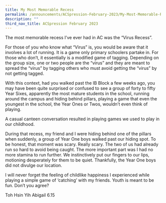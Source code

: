 ```yaml
---
title: My Most Memorable Recess
permalink: /announcements/ACSpression-February-2023/My-Most-Memorable-Recess/
description: ""
third_nav_title: ACSpression February 2023
---
```


The most memorable recess I’ve ever had in AC was the “Virus Recess”.

For those of you who know what “Virus” is, you would be aware that it involves a lot of running. It is a game only primary schoolers partake in. For those who don’t, it essentially is a modified game of tagging. Depending on the group size, one or two people are the “virus” and they are meant to spread the “virus” by tagging others who must avoid getting the “virus” by not getting tagged.

With this context, had you walked past the IB Block a few weeks ago, you may have been quite surprised or confused to see a group of forty to fifty Year Sixes, apparently the most mature students in the school, running around the campus and hiding behind pillars, playing a game that even the youngest in the school, the Year Ones or Twos, wouldn’t even think of playing.

A casual canteen conversation resulted in playing games we used to play in our childhood.

During that recess, my friend and I were hiding behind one of the pillars when suddenly, a group of Year One boys walked past our hiding spot. To be honest, that moment was scary. Really scary. The two of us had already run so hard to avoid being caught. The more important part was I had no more stamina to run further. We instinctively put our fingers to our lips, motioning desperately for them to be quiet. Thankfully, the Year One boys did not divulge our location.

I will never forget the feeling of childlike happiness I experienced while playing a simple game of ‘catching’ with my friends. Youth is meant to be fun. Don’t you agree?

Toh Hsin Yih Abigail 6.15